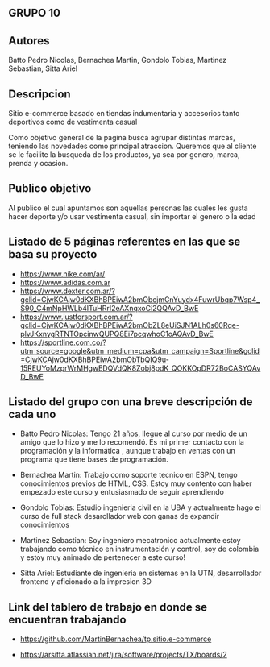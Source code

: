 ## GRUPO 10

## Autores

Batto Pedro Nicolas, Bernachea Martin, Gondolo Tobias, Martinez Sebastian, Sitta Ariel

## Descripcion

Sitio e-commerce basado en tiendas indumentaria y accesorios tanto deportivos como de vestimenta casual

Como objetivo general de la pagina busca agrupar distintas marcas, teniendo las novedades como principal atraccion.
Queremos que al cliente se le facilite la busqueda de los productos, ya sea por genero, marca, prenda y ocasion.

## Publico objetivo

Al publico el cual apuntamos son aquellas personas las cuales les gusta hacer deporte y/o usar vestimenta casual, sin importar el genero o la edad

## Listado de 5 páginas referentes en las que se basa su proyecto

- https://www.nike.com/ar/
- https://www.adidas.com.ar
- https://www.dexter.com.ar/?gclid=CjwKCAjw0dKXBhBPEiwA2bmObcjmCnYuydx4FuwrUbqp7Wsp4_S90_C4mNpHWLb4lTuHRrI2eAXnqxoCi2QQAvD_BwE
- https://www.justforsport.com.ar/?gclid=CjwKCAjw0dKXBhBPEiwA2bmObZL8eUiSJN1ALh0s60Rqe-plvJKxnygRTNTOpcinwQUPQ8Ei7pcqwhoC1oAQAvD_BwE
- https://sportline.com.co/?utm_source=google&utm_medium=cpa&utm_campaign=Sportline&gclid=CjwKCAjw0dKXBhBPEiwA2bmObTbQIQ9u-15REUYoMzprWrMHgwEDQVdQK8Zobj8pdK_QOKKOpDR72BoCASYQAvD_BwE

## Listado del grupo con una breve descripción de cada uno

- Batto Pedro Nicolas:
  Tengo 21 años, llegue al curso por medio de un amigo que lo hizo y me lo recomendó. Es mi primer contacto con la programación y la informática , aunque trabajo en ventas con un programa que tiene bases de programación.

- Bernachea Martin:
  Trabajo como soporte tecnico en ESPN, tengo conocimientos previos de HTML, CSS. Estoy muy contento con haber empezado este curso y entusiasmado de seguir aprendiendo

- Gondolo Tobias:
  Estudio ingenieria civil en la UBA y actualmente hago el curso de full stack desarollador web con ganas de expandir conocimientos

- Martinez Sebastian:
  Soy ingeniero mecatronico actualmente estoy trabajando como técnico en instrumentación y control, soy de colombia y estoy muy animado de pertenecer a este curso!

- Sitta Ariel:
  Estudiante de ingenieria en sistemas en la UTN, desarrollador frontend y aficionado a la impresion 3D

## Link del tablero de trabajo en donde se encuentran trabajando

- https://github.com/MartinBernachea/tp.sitio.e-commerce

- https://arsitta.atlassian.net/jira/software/projects/TX/boards/2
